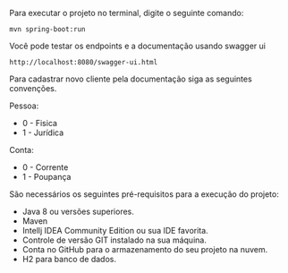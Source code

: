 Para executar o projeto no terminal, digite o seguinte comando:

```shell script
mvn spring-boot:run 
```

Você pode testar os endpoints e a documentação usando swagger ui
```
http://localhost:8080/swagger-ui.html
```
Para cadastrar novo cliente pela documentação siga as seguintes convenções.

Pessoa:
* 0 - Fisica
* 1 - Jurídica

Conta:
* 0 - Corrente
* 1 - Poupança

São necessários os seguintes pré-requisitos para a execução do projeto:

* Java 8 ou versões superiores.
* Maven
* Intellj IDEA Community Edition ou sua IDE favorita.
* Controle de versão GIT instalado na sua máquina.
* Conta no GitHub para o armazenamento do seu projeto na nuvem.
* H2 para banco de dados.